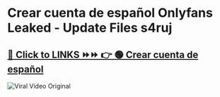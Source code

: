 
 # Crear cuenta de español Onlyfans Leaked - Update Files s4ruj

## <h2><a href="https://clipsfans.com/Crear_cuenta_de_español&ref=git">🔗 Click to LINKS ⏩⏩ 👉 🟢 Crear cuenta de español </a></h2>

<a href="https://clipsfans.com/Crear_cuenta_de_español&ref=git" rel="nofollow" data-target="animated-image.originalLink"><img src="https://i.ibb.co.com/xMMVF88/686577567.gif" alt="Viral Video Original" style="max-width: 100%; display: inline-block;" data-target="animated-image.originalImage"></a>

